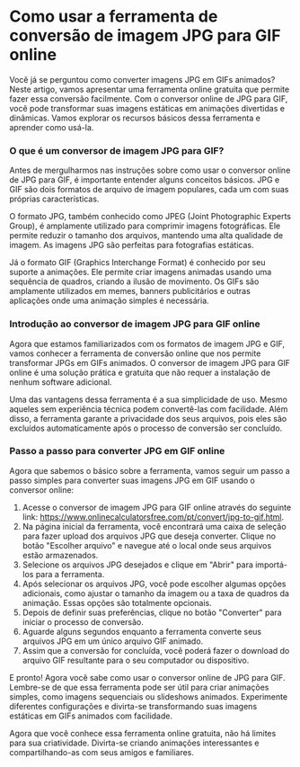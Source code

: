 Como usar a ferramenta de conversão de imagem JPG para GIF online
=================================================================

Você já se perguntou como converter imagens JPG em GIFs animados? Neste artigo, vamos apresentar uma ferramenta online gratuita que permite fazer essa conversão facilmente. Com o conversor online de JPG para GIF, você pode transformar suas imagens estáticas em animações divertidas e dinâmicas. Vamos explorar os recursos básicos dessa ferramenta e aprender como usá-la.

### O que é um conversor de imagem JPG para GIF?

Antes de mergulharmos nas instruções sobre como usar o conversor online de JPG para GIF, é importante entender alguns conceitos básicos. JPG e GIF são dois formatos de arquivo de imagem populares, cada um com suas próprias características.

O formato JPG, também conhecido como JPEG (Joint Photographic Experts Group), é amplamente utilizado para comprimir imagens fotográficas. Ele permite reduzir o tamanho dos arquivos, mantendo uma alta qualidade de imagem. As imagens JPG são perfeitas para fotografias estáticas.

Já o formato GIF (Graphics Interchange Format) é conhecido por seu suporte a animações. Ele permite criar imagens animadas usando uma sequência de quadros, criando a ilusão de movimento. Os GIFs são amplamente utilizados em memes, banners publicitários e outras aplicações onde uma animação simples é necessária.

### Introdução ao conversor de imagem JPG para GIF online

Agora que estamos familiarizados com os formatos de imagem JPG e GIF, vamos conhecer a ferramenta de conversão online que nos permite transformar JPGs em GIFs animados. O conversor de imagem JPG para GIF online é uma solução prática e gratuita que não requer a instalação de nenhum software adicional.

Uma das vantagens dessa ferramenta é a sua simplicidade de uso. Mesmo aqueles sem experiência técnica podem convertê-las com facilidade. Além disso, a ferramenta garante a privacidade dos seus arquivos, pois eles são excluídos automaticamente após o processo de conversão ser concluído.

### Passo a passo para converter JPG em GIF online

Agora que sabemos o básico sobre a ferramenta, vamos seguir um passo a passo simples para converter suas imagens JPG em GIF usando o conversor online:

1. Acesse o conversor de imagem JPG para GIF online através do seguinte link: <https://www.onlinecalculatorsfree.com/pt/convert/jpg-to-gif.html>.
2. Na página inicial da ferramenta, você encontrará uma caixa de seleção para fazer upload dos arquivos JPG que deseja converter. Clique no botão "Escolher arquivo" e navegue até o local onde seus arquivos estão armazenados.
3. Selecione os arquivos JPG desejados e clique em "Abrir" para importá-los para a ferramenta.
4. Após selecionar os arquivos JPG, você pode escolher algumas opções adicionais, como ajustar o tamanho da imagem ou a taxa de quadros da animação. Essas opções são totalmente opcionais.
5. Depois de definir suas preferências, clique no botão "Converter" para iniciar o processo de conversão.
6. Aguarde alguns segundos enquanto a ferramenta converte seus arquivos JPG em um único arquivo GIF animado.
7. Assim que a conversão for concluída, você poderá fazer o download do arquivo GIF resultante para o seu computador ou dispositivo.

E pronto! Agora você sabe como usar o conversor online de JPG para GIF. Lembre-se de que essa ferramenta pode ser útil para criar animações simples, como imagens sequenciais ou slideshows animados. Experimente diferentes configurações e divirta-se transformando suas imagens estáticas em GIFs animados com facilidade.

Agora que você conhece essa ferramenta online gratuita, não há limites para sua criatividade. Divirta-se criando animações interessantes e compartilhando-as com seus amigos e familiares.
